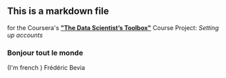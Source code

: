## This is a markdown file

for the Coursera's [**"The Data Scientist’s Toolbox"**](https://class.coursera.org/datascitoolbox-034/)  Course Project: *Setting up accounts*

### Bonjour tout le monde ###
(I'm french )
Frédéric Bevia